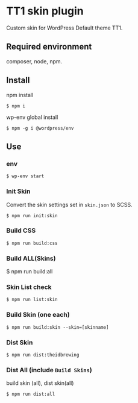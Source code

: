 # TT1 skin plugin

Custom skin for WordPress Default theme TT1.

## Required environment

composer, node, npm.

## Install

npm install

```
$ npm i
```

wp-env global install

```
$ npm -g i @wordpress/env
```

## Use

### env

```
$ wp-env start
```

### Init Skin

Convert the skin settings set in `skin.json` to SCSS.

```
$ npm run init:skin
```

### Build CSS

```
$ npm run build:css
```

### Build ALL(Skins)
$ npm run build:all

### Skin List check

```
$ npm run list:skin
```

### Build Skin (one each)

```
$ npm run build:skin --skin=[skinname]
```

### Dist Skin

```
$ npm run dist:theidbrewing
```

### Dist All (include `Build Skins`)
build skin (all), dist skin(all)
```
$ npm run dist:all
```
